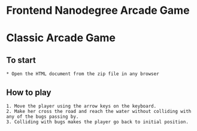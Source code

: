 Frontend Nanodegree Arcade Game
===============================

# Classic Arcade Game

## To start

	* Open the HTML document from the zip file in any browser

## How to play


	1. Move the player using the arrow keys on the keyboard.
	2. Make her cross the road and reach the water without colliding with any of the bugs passing by.
	3. Colliding with bugs makes the player go back to initial position.
	